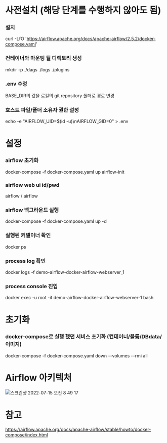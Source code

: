 # 사전설치 (해당 단계를 수행하지 않아도 됨)
### 설치
curl -LfO 'https://airflow.apache.org/docs/apache-airflow/2.5.2/docker-compose.yaml'

### 컨테이너와 마운팅 될 디렉토리 생성
mkdir -p ./dags ./logs ./plugins

### .env 수정
BASE_DIR의 값을 로컬의 git repository 폴더로 경로 변경

### 호스트 파일/폴더 소유자 권한 설정 
echo -e "AIRFLOW_UID=$(id -u)\nAIRFLOW_GID=0" > .env

# 설정
### airflow 초기화 
docker-compose -f docker-compose.yaml up airflow-init

### airflow web ui id/pwd
airflow / airflow 

### airflow 백그라운드 실행
docker-compose -f docker-compose.yaml up -d

### 실행된 커넽이너 확인
docker ps

### process log 확인
docker logs -f demo-airflow-docker-airflow-webserver_1

### process console 진입
docker exec -u root -it demo-airflow-docker-airflow-webserver-1 bash


# 초기화
### docker-compose로 실행 했던 서비스 초기화 (컨테이너/볼륨/DBdata/이미지)
docker-compose -f docker-compose.yaml down --volumes --rmi all


# Airflow 아키텍처
![스크린샷 2022-07-15 오전 8 49 17](https://user-images.githubusercontent.com/20849970/179121374-b69bffc7-ef84-476d-8024-ad9603040849.png)


# 참고
https://airflow.apache.org/docs/apache-airflow/stable/howto/docker-compose/index.html